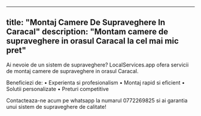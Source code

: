 
---
title: "Montaj Camere De Supraveghere In Caracal"
description: "Montam camere de supraveghere in orasul Caracal la cel mai mic pret"
---


Ai nevoie de un sistem de supraveghere? LocalServices.app ofera servicii de montaj camere de supraveghere in orasul Caracal. 

Beneficiezi de: 
• Experienta si profesionalism
• Montaj rapid si eficient
• Solutii personalizate
• Preturi competitive

Contacteaza-ne acum pe whatsapp la numarul 0772269825 si ai garantia unui sistem de supraveghere de calitate!
